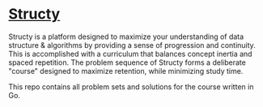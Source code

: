 # [Structy](https://www.structy.net/problem-index)

Structy is a platform designed to maximize your understanding of data structure & algorithms by providing a sense of progression and continuity. This is accomplished with a curriculum that balances concept inertia and spaced repetition. The problem sequence of Structy forms a deliberate "course" designed to maximize retention, while minimizing study time.

This repo contains all problem sets and solutions for the course written in Go.
